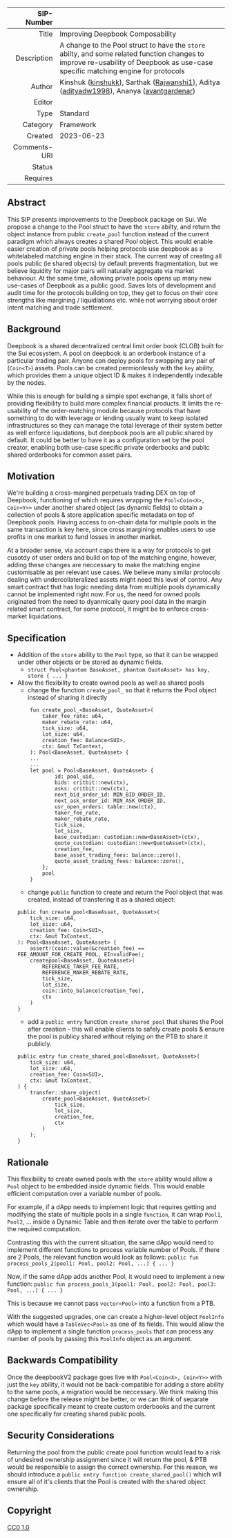 | SIP-Number          |  |
| ---:                | :--- |
| Title               | Improving Deepbook Composability |
| Description         | A change to the Pool struct to have the `store` abilty, and some related function changes to improve re-usability of Deepbook as use-case specific matching engine for protocols |
| Author              | Kinshuk ([kinshukk](https://github.com/kinshukk)), Sarthak ([Rajwanshi1](https://github.com/Rajwanshi1)), Aditya ([adityadw1998](https://github.com/adityadw1998)), Ananya ([avantgardenar](https://github.com/avantgardenar)) |
| Editor              |  |
| Type                | Standard |
| Category            | Framework |
| Created             | 2023-06-23 |
| Comments-URI        |  |
| Status              |  |
| Requires            |  |

## Abstract

This SIP presents improvements to the Deepbook package on Sui. We propose a change to the Pool struct to have the `store` abilty, and return the object instance from public `create_pool` function instead of the current paradigm which always creates a shared Pool object. 
This would enable easier creation of private pools helping protocols use deepbook as a whitelabeled matching engine in their stack. The current way of creating all pools public (ie shared objects) by default prevents fragmentation, but we believe liquidity for major pairs will naturally aggregate via market behaviour. At the same time, allowing private pools opens up many new use-cases of Deepbook as a public good. Saves lots of development and audit time for the protocols building on top, they get to focus on their core strengths like margining / liquidiations etc. while not worrying about order intent matching and trade settlement.

## Background

Deepbook is a shared decentralized central limit order book (CLOB) built for the Sui ecosystem. A pool on deepbook is an orderbook instance of a particular trading pair. Anyone can deploy pools for swapping any pair of (`Coin<T>`) assets. Pools can be created permionlessly with the `key` ability, which provides them a unique object ID & makes it independently indexable by the nodes.

While this is enough for building a simple spot exchange, it falls short of providing flexibility to build more complex financial products. It limits the re-usability of the order-matching module because protocols that have something to do with leverage or lending usually want to keep isolated infrastructures so they can manage the total leverage of their system better as well enforce liquidations, but deepbook pools are all public shared by default. It could be better to have it as a configuration set by the pool creator, enabling both use-case specific private orderbooks and public shared orderbooks for common asset pairs.

## Motivation

We're building a cross-margined perpetuals trading DEX on top of Deepbook, functioning of which requires wrapping the `Pool<Coin<X>, Coin<Y>>` under another shared object (as dynamic fields) to obtain a collection of pools & store application specific metadata on top of Deepbook pools. Having access to on-chain data for multiple pools in the same transaction is key here, since cross margining enables users to use profits in one market to fund losses in another market. 

At a broader sense, via account caps there is a way for protocols to get cusotdy of user orders and build on top of the matching engine, however, adding these changes are neccessary to make the matching engine customisable as per relevant use cases. We believe many similar protocols dealing with undercollateralized assets might need this level of control. Any smart contract that has logic needing data from multiple pools dynamically cannot be implemented right now. For us, the need for owned pools originated from the need to dyanmically query pool data in the margin related smart contract, for some protocol, it might be to enforce cross-market liquidations. 

## Specification

- Addition of the `store` ability to the `Pool` type, so that it can be wrapped under other objects or be stored as dynamic fields.
  - `struct Pool<phantom BaseAsset, phantom QuoteAsset> has key, store { ... }`
- Allow the flexibility to create owned pools as well as shared pools
    - change the function `create_pool_` so that it returns the Pool object instead of sharing it directly
    ```move
        fun create_pool_<BaseAsset, QuoteAsset>(
            taker_fee_rate: u64,
            maker_rebate_rate: u64,
            tick_size: u64,
            lot_size: u64,
            creation_fee: Balance<SUI>,
            ctx: &mut TxContext,
        ): Pool<BaseAsset, QuoteAsset> {
        ...
        ...
        let pool = Pool<BaseAsset, QuoteAsset> {
                id: pool_uid,
                bids: critbit::new(ctx),
                asks: critbit::new(ctx),
                next_bid_order_id: MIN_BID_ORDER_ID,
                next_ask_order_id: MIN_ASK_ORDER_ID,
                usr_open_orders: table::new(ctx),
                taker_fee_rate,
                maker_rebate_rate,
                tick_size,
                lot_size,
                base_custodian: custodian::new<BaseAsset>(ctx),
                quote_custodian: custodian::new<QuoteAsset>(ctx),
                creation_fee,
                base_asset_trading_fees: balance::zero(),
                quote_asset_trading_fees: balance::zero(),
            };
            pool
        }
    ```
    - change `public` function to create and return the Pool object that was created, instead of transfering it as a shared object:
    ```move
    public fun create_pool<BaseAsset, QuoteAsset>(
        tick_size: u64,
        lot_size: u64,
        creation_fee: Coin<SUI>,
        ctx: &mut TxContext,
    ): Pool<BaseAsset, QuoteAsset> {
        assert!(coin::value(&creation_fee) == FEE_AMOUNT_FOR_CREATE_POOL, EInvalidFee);
        createpool<BaseAsset, QuoteAsset>(
            REFERENCE_TAKER_FEE_RATE,
            REFERENCE_MAKER_REBATE_RATE,
            tick_size,
            lot_size,
            coin::into_balance(creation_fee),
            ctx
        )
    }
    ```
    - add a `public entry` function `create_shared_pool` that shares the Pool after creation - this will enable clients to safely create pools & ensure the pool is publicy shared without relying on the PTB to share it publicly.
    ```move
    public entry fun create_shared_pool<BaseAsset, QuoteAsset>(
        tick_size: u64,
        lot_size: u64,
        creation_fee: Coin<SUI>,
        ctx: &mut TxContext,
    ) {
        transfer::share_object(
            create_pool<BaseAsset, QuoteAsset>(
                tick_size,
                lot_size,
                creation_fee,
                ctx
            )
        );
    }
    ```
    


## Rationale

This flexibility to create owned pools with the `store` ability would allow a `Pool` object to be embedded inside dynamic fields. This would enable efficient computation over a variable number of pools. 

For example, if a dApp needs to implement logic that requires getting and modifying the state of multiple pools in a single `function`, it can wrap `Pool1`, `Pool2`, ... inside a Dynamic Table and then iterate over the table to perform the required computation. 

Contrasting this with the current situation, the same dApp would need to implement different functions to process variable number of Pools. If there are 2 Pools, the relevant function would look as follows:
`public fun process_pools_2(pool1: Pool, pool2: Pool, ...) { ... }`

Now, if the same dApp adds another Pool, it would need to implement a new function:
`public fun process_pools_3(pool1: Pool, pool2: Pool, pool3: Pool, ...) { ... }`

This is because we cannot pass `vector<Pool>` into a function from a PTB.

With the suggested upgrades, one can create a higher-level object `PoolInfo` which would have a `TableVec<Pool>` as one of its fields. This would allow the dApp to implement a single function `process_pools` that can process any number of pools by passing this `PoolInfo` object as an argument.

## Backwards Compatibility

Once the deepbookV2 package goes live with `Pool<Coin<X>, Coin<Y>>` with just the `key` ability, it would not be back-compatible for adding a store ability to the same pools, a migration would be neccessary. We think making this change before the release might be better, or we can think of separate package specifically meant to create custom orderbooks and the current one specifically for creating shared public pools.

## Security Considerations

Returning the pool from the public create pool function would lead to a risk of undesired ownership assignment since it will return the pool, & PTB would be responsible to assign the correct ownership. For this reason, we should introduce a `public entry function create_shared_pool()` which will ensure all of it's clients that the Pool is created with the shared object ownership. 

## Copyright

[CC0 1.0](../LICENSE.md)
